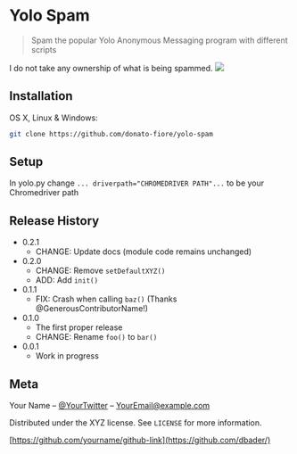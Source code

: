 # Yolo Spam
> Spam the popular Yolo Anonymous Messaging program with different scripts



I do not take any ownership of what is being spammed.
![](header.png)

## Installation

OS X, Linux & Windows:

```sh
git clone https://github.com/donato-fiore/yolo-spam
```

## Setup

In yolo.py change ```... driverpath="CHROMEDRIVER PATH"...``` to be your Chromedriver path


## Release History

* 0.2.1
    * CHANGE: Update docs (module code remains unchanged)
* 0.2.0
    * CHANGE: Remove `setDefaultXYZ()`
    * ADD: Add `init()`
* 0.1.1
    * FIX: Crash when calling `baz()` (Thanks @GenerousContributorName!)
* 0.1.0
    * The first proper release
    * CHANGE: Rename `foo()` to `bar()`
* 0.0.1
    * Work in progress

## Meta

Your Name – [@YourTwitter](https://twitter.com/dbader_org) – YourEmail@example.com

Distributed under the XYZ license. See ``LICENSE`` for more information.

[https://github.com/yourname/github-link](https://github.com/dbader/)
